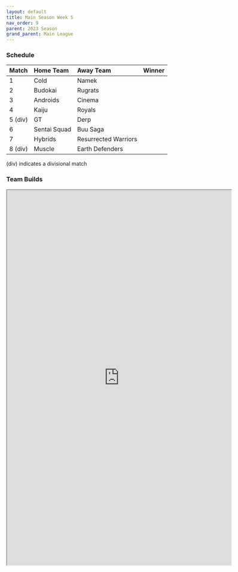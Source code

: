 ```yaml
---
layout: default
title: Main Season Week 5
nav_order: 9
parent: 2023 Season
grand_parent: Main League
---
```

### Schedule

| Match   | Home Team    | Away Team            | Winner |
|:--------|:-------------|:---------------------|:-------|
| 1       | Cold         | Namek                |        |
| 2       | Budokai      | Rugrats              |        |
| 3       | Androids     | Cinema               |        |
| 4       | Kaiju        | Royals               |        |
| 5 (div) | GT           | Derp                 |        |
| 6       | Sentai Squad | Buu Saga             |        |
| 7       | Hybrids      | Resurrected Warriors |        |
| 8 (div) | Muscle       | Earth Defenders      |        |

(div) indicates a divisional match

### Team Builds 

<iframe width=600 height=1000 scrolling="yes" src="https://docs.google.com/document/d/e/2PACX-1vSNn_bqr1c3J4marsS5VDuE3yyMkH4IteHpgaVAjczW_0I4PuxfOn2bLefI2b49UNtfDFD1s-Fjk1AZ/pub?embedded=true"></iframe>	 	 	 		 	 	